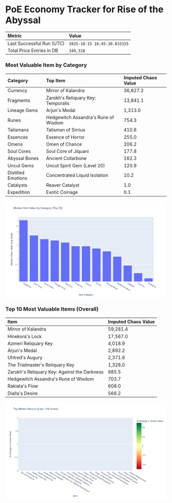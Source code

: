 # PoE Economy Tracker for Rise of the Abyssal

<!-- START_MAINTENANCE -->
| Metric | Value |
|:---|:---|
| Last Successful Run (UTC) | `2025-10-15 16:45:30.833325` |
| Total Price Entries in DB | `349,318` |

<!-- END_MAINTENANCE -->

<!-- START_DATAFRAME_DEBUG -->
<!-- END_DATAFRAME_DEBUG -->

<!-- START_CATEGORY_ANALYSIS -->
### Most Valuable Item by Category
| Category | Top Item | Imputed Chaos Value |
| :--- | :--- | :--- |
| Currency | Mirror of Kalandra | 36,827.2 |
| Fragments | Zarokh's Reliquary Key: Temporalis | 13,841.1 |
| Lineage Gems | Arjun's Medal | 1,313.0 |
| Runes | Hedgewitch Assandra's Rune of Wisdom | 754.3 |
| Talismans | Talisman of Sirrius | 410.8 |
| Essences | Essence of Horror | 255.0 |
| Omens | Omen of Chance | 206.2 |
| Soul Cores | Soul Core of Jiquani | 177.8 |
| Abyssal Bones | Ancient Collarbone | 162.3 |
| Uncut Gems | Uncut Spirit Gem (Level 20) | 120.9 |
| Distilled Emotions | Concentrated Liquid Isolation | 10.2 |
| Catalysts | Reaver Catalyst | 1.0 |
| Expedition | Exotic Coinage | 0.1 |


![Category Analysis Chart](charts/category_analysis.png)
<!-- END_ANALYSIS -->

<!-- START_ANALYSIS -->
### Top 10 Most Valuable Items (Overall)
| Item | Imputed Chaos Value |
| :--- | :--- |
| Mirror of Kalandra | 59,281.4 |
| Hinekora's Lock | 17,567.0 |
| Azmeri Reliquary Key | 4,018.9 |
| Arjun's Medal | 2,892.2 |
| Uhtred's Augury | 2,371.8 |
| The Trialmaster's Reliquary Key | 1,328.0 |
| Zarokh's Reliquary Key: Against the Darkness | 985.5 |
| Hedgewitch Assandra's Rune of Wisdom | 703.7 |
| Rakiata's Flow | 608.0 |
| Dialla's Desire | 566.2 |


![Market Movers Chart](charts/market_movers.png)
<!-- END_ANALYSIS -->
